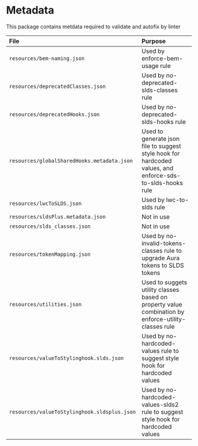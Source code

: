 # Metadata
This package contains metdata required to validate and autofix by linter

|File|Purpose|
|:---|:---|
|`resources/bem-naming.json`| Used by enforce-bem-usage rule|
|`resources/deprecatedClasses.json`|Used by no-deprecated-slds-classes rule|
|`resources/deprecatedHooks.json`|Used by no-deprecated-slds-hooks rule|
|`resources/globalSharedHooks.metadata.json`|Used to generate json file to suggest style hook for hardcoded values, and enforce-sds-to-slds-hooks rule|
|`resources/lwcToSLDS.json`|Used by lwc-to-slds rule|
|`resources/sldsPlus.metadata.json`|Not in use|
|`resources/slds_classes.json`|Not in use|
|`resources/tokenMapping.json`|Used by no-invalid-tokens-classes rule to upgrade Aura tokens to SLDS tokens|
|`resources/utilities.json`|Used to suggets utility classes based on property value combination by enforce-utility-classes rule|
|`resources/valueToStylinghook.slds.json`|Used by no-hardcoded-values rule to suggest style hook for hardcoded values|
|`resources/valueToStylinghook.sldsplus.json`|Used by no-hardcoded-values-slds2 rule to suggest style hook for hardcoded values|
